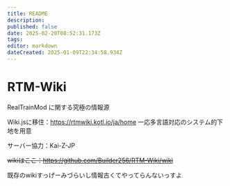```yaml
---
title: README
description: 
published: false
date: 2025-02-20T08:52:31.173Z
tags: 
editor: markdown
dateCreated: 2025-01-09T22:34:58.934Z
---
```


# RTM-Wiki
RealTrainMod に関する究極の情報源

Wiki.jsに移住：https://rtmwiki.kotl.io/ja/home
一応多言語対応のシステム的下地を用意

サーバー協力：Kai-Z-JP

~~wikiはここ：https://github.com/Builder256/RTM-Wiki/wiki~~

























































































































































既存のwikiすっげーみづらいし情報古くてやってらんないっすよ
